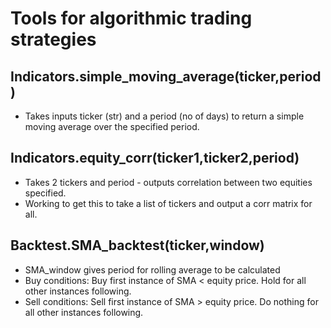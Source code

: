 # Tools for algorithmic trading strategies 

## Indicators.simple_moving_average(ticker,period)
*  Takes inputs ticker (str) and a period (no of days) to return a simple moving average over the specified period. 

## Indicators.equity_corr(ticker1,ticker2,period)
* Takes 2 tickers and period - outputs correlation between two equities specified.
* Working to get this to take a list of tickers and output a corr matrix for all. 

## Backtest.SMA_backtest(ticker,window)
*  SMA_window gives period for rolling average to be calculated 
*  Buy conditions: Buy first instance of SMA < equity price. Hold for all other instances following.
*  Sell conditions: Sell first instance of SMA > equity price. Do nothing for all other instances following. 
    
